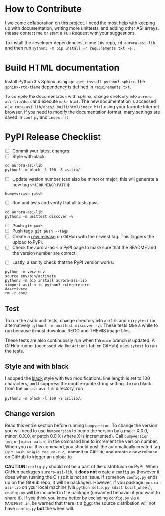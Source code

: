 # How to Contribute
I welcome collaboration on this project. I need the most help with keeping up with documentation, writing more unittests, and adding other ASI arrays. Please contact me or start a Pull Request with your suggestions. 

To install the developer dependencies, clone this repo, `cd aurora-asi-lib` and then run `python3 -m pip install -r requirements.txt -e .`

# Build HTML documentation
Install Python 3's Sphinx using `apt-get install python3-sphinx`. The `sphinx-rtd-theme` dependency is defined in `requirements.txt`.

To compile the documentation with sphinx, change diretcory into `aurora-asi-lib/docs` and execute `make html`. The new documentation is accessed at `aurora-asi-lib/docs/_build/html/index.html` using your favorite Internet browser. If you need to modify the documentation format, many settings are saved in `conf.py` and `index.rst`.

# PyPI Release Checklist
- [ ] Commit your latest changes:
- [ ] Style with black:
```
cd aurora-asi-lib
python3 -m black -l 100 -S asilib/
```
- [ ] Update version number (can also be minor or major; this will generate a new tag v`MAJOR`.`MINOR`.`PATCH`):
```
bumpversion patch
```
- [ ] Run unit tests and verify that all tests pass:
```
cd aurora-asi-lib
python3 -m unittest discover -v
```
- [ ] Push: `git push`
- [ ] Push tags: `git push --tags`
- [ ] Create a [new release](https://docs.github.com/en/github/administering-a-repository/managing-releases-in-a-repository) on GitHub with the newest tag. This triggers the upload to PyPI.
- [ ] Check the aurora-asi-lib PyPI page to make sure that the README and the version number are correct. 
<!-- TODO: Add instructions to upload to test PyPI -->
- [ ] Lastly, a sanity check that the PyPI version works:
```
python -m venv env
source env/bin/activate
python3 -m pip install aurora-asi-lib
<import asilib in python3 interpreter>
deactivate
rm -r env/
```

## Test
To run the asilib unit tests, change directory into `asilib` and run `pytest` (or alternatively ```python3 -m unittest discover -v```). These tests take a while to run because it must download REGO and THEMIS image files. 

These tests are also continuously run when the `main` branch is updated. A GitHub runner (accessed via the `Actions` tab on GitHub) uses `pytest` to run the tests.

## Style and with black
I adoped the [black](https://pypi.org/project/black/) style with two modifications: line length is set to 100 characters, and I suppress the double-quote string setting. To run black from the `aurora-asi-lib` directory, run 

```python3 -m black -l 100 -S asilib/```.

## Change version
Read this entire section before running `bumpversion`. To change the version you will need to use `bumpversion` to bump the version by a major X.0.0, minor, 0.X.0, or patch 0.0.X (where X is incremented). Call ```bumpversion [major|minor|patch]``` in the command line to increment the version number. When you run this command, you should push the automatically created tag (`git push origin tag vX.Y.Z`,) commit to GitHub, and create a new release on GitHub to trigger an upload to 

__CAUTION:__ `config.py` should not be a part of the distribtuion on PyPI. When GitHub packages `aurora-asi-lib`, it __does not__ create a `config.py` (however it does when running the CI) so it is not an issue. If somehow `config.py` ends up on the GitHub repo, it will be packaged. However, if you package `aurora-asi-lib` on your local machine (via ```python setup.py sdist bdist_wheel```), `config.py` will be included in the package (unwanted behavior if you want to share it). If you think you know better by excluding `config.py` via a `MANIFEST.in`, be warned that there is a [bug](https://github.com/pypa/setuptools/issues/511): the source distribution will not have `config.py` __but__ the wheel will.